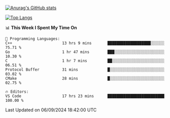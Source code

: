 [![Anurag's GitHub stats](https://github-readme-stats.vercel.app/api?username=wugouzi&count_private=true)](https://github.com/anuraghazra/github-readme-stats)

[![Top Langs](https://github-readme-stats.vercel.app/api/top-langs/?username=wugouzi&layout=compact&count_private=true&hide=html)](https://github.com/anuraghazra/github-readme-stats)

<!--START_SECTION:waka-->
📊 **This Week I Spent My Time On** 

```text
💬 Programming Languages: 
C++                      13 hrs 9 mins       ███████████████████░░░░░░   75.71 % 
Go                       1 hr 47 mins        ███░░░░░░░░░░░░░░░░░░░░░░   10.30 % 
C                        1 hr 7 mins         ██░░░░░░░░░░░░░░░░░░░░░░░   06.51 % 
Protocol Buffer          31 mins             █░░░░░░░░░░░░░░░░░░░░░░░░   03.02 % 
CMake                    28 mins             █░░░░░░░░░░░░░░░░░░░░░░░░   02.75 % 

🔥 Editors: 
VS Code                  17 hrs 23 mins      █████████████████████████   100.00 % 
```


 Last Updated on 06/09/2024 18:42:00 UTC
<!--END_SECTION:waka-->

<!--
**wugouzi/wugouzi** is a ✨ _special_ ✨ repository because its `README.md` (this file) appears on your GitHub profile.

Here are some ideas to get you started:

- 🔭 I’m currently working on ...
- 🌱 I’m currently learning ...
- 👯 I’m looking to collaborate on ...
- 🤔 I’m looking for help with ...
- 💬 Ask me about ...
- 📫 How to reach me: ...
- 😄 Pronouns: ...
- ⚡ Fun fact: ...
-->
